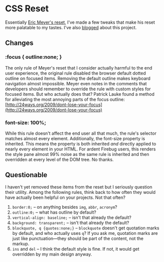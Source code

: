 CSS Reset
=========

Essentially [Eric Meyer's reset](http://meyerweb.com/eric/tools/css/reset/), I've made a few tweaks that make his reset more palatable to my tastes. I've also [blogged](http://jasonkarns.com/blog/2010/02/15/css-reset/) about this project.

Changes
-------

### :focus { outline:none; }
The only rule of Meyer's reset that I consider actually harmful to the end user experience, the original rule disabled the browser default dotted outline on focused items.
Removing the default outline makes keyboard navigation almost impossible. Meyer even notes in the comments that developers should remember to override the rule with custom styles for focused items. But who actually does that?
Patrick Lauke found a method for alleviating the most annoying parts of the focus outline: [http://24ways.org/2009/dont-lose-your-focus](http://24ways.org/2009/dont-lose-your-focus)

### font-size: 100%;
While this rule doesn't affect the end user all that much, the rule's selector matches almost every element. Additionally, the font-size property is inherited. This means the property is both inherited *and* directly applied to nearly every element in your HTML.
For ardent Firebug users, this renders the style pane almost 99% noise as the same rule is inherited and then overridden at every level of the DOM tree. No thanks.

Questionable
------------

I haven't yet removed these items from the reset but I seriously question their utility. Among the following rules, think back to how often they would have actually been helpful on your projects. Not that often?

1. `border:0;` &ndash; on anything besides `img`, `abbr`, `acronym`?
2. `outline:0;` &ndash; what has outline by default?
3. `vertical-align: baseline;` &ndash; isn't that already the default?
4. `background: transparent;` &ndash; isn't that already the default?
5. `blockquote, q {quotes:none;}` &ndash; `blockquote` doesn't get quotation marks by default, and who actually uses `q`? If you ask me, quotation marks are just like punctuation&mdash;they should be part of the content, not the markup.
6. `ins` and `del` &ndash; I think the default style is fine. If not, it would get overridden by my main design anyway.
